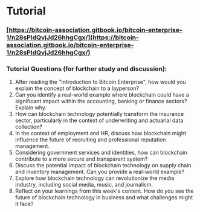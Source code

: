 # Tutorial

### [https://bitcoin-association.gitbook.io/bitcoin-enterprise-1/n28sPIdQvjJd26hhgCgx/](https://bitcoin-association.gitbook.io/bitcoin-enterprise-1/n28sPIdQvjJd26hhgCgx/)

### Tutorial Questions (for further study and discussion):

1. After reading the "Introduction to Bitcoin Enterprise", how would you explain the concept of blockchain to a layperson?
2. Can you identify a real-world example where blockchain could have a significant impact within the accounting, banking or finance sectors? Explain why.
3. How can blockchain technology potentially transform the insurance sector, particularly in the context of underwriting and actuarial data collection?
4. In the context of employment and HR, discuss how blockchain might influence the future of recruiting and professional reputation management.
5. Considering government services and identities, how can blockchain contribute to a more secure and transparent system?
6. Discuss the potential impact of blockchain technology on supply chain and inventory management. Can you provide a real-world example?
7. Explore how blockchain technology can revolutionize the media industry, including social media, music, and journalism.
8. Reflect on your learnings from this week's content. How do you see the future of blockchain technology in business and what challenges might it face?
